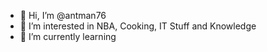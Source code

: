 - 👋 Hi, I’m @antman76
- 👀 I’m interested in NBA, Cooking, IT Stuff and Knowledge
- 🌱 I’m currently learning

<!---
antnap76/antnap76 is a ✨ special ✨ repository because its `README.md` (this file) appears on your GitHub profile.
You can click the Preview link to take a look at your changes.
--->
